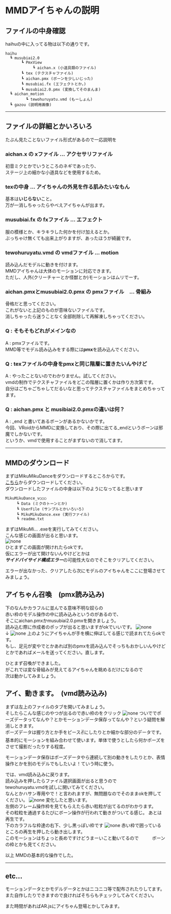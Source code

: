 <!-- Markdown: Open Preview to the side -->
# MMDアイちゃんの説明
## ファイルの中身確認
haihuの中に入ってる物は以下の通りです。
```
haihu
  ┗ musubiai2.0
       ┗ PmxView
            ┗ aichan.x (小道具類のファイル)
       ┗ tex (テクスチャファイル)
       ┗ aichan.pmx (ボーンを少しいじった)
       ┗ musubiai.fx (エフェクトとか。)
       ┗ musubiai2.0.pmx (変換してそのまんま)
  ┗ aichan_motion
         ┗ tewohuruyatu.vmd (もーしょん)
  ┗ gazou (説明用画像)
```
***
## ファイルの詳細とかいろいろ

たぶん見たことないファイル形式があるので一応説明を


### aichan.x の xファイル ... アクセサリファイル   
初音ミクとかでいうところのネギであったり、   
ステージ上の細かな小道具などを使用するため。   

### texの中身 ... アイちゃんの外見を作る肌みたいなもん   
基本は**いじらない**こと。   
万が一消しちゃったらやべえアイちゃんが出ます。  　

### musubiai.fx の fxファイル ... エフェクト   
服の模様とか、キラキラした何かを付け加えるとか。   
ぶっちゃけ無くても出来上がりますが、あったほうが綺麗です。

### tewohuruyatu.vmd の vmdファイル ... motion
読み込んだモデルに動きを付けます。   
MMDアイちゃんは大体のモーションに対応できます。   
ただし、人外(クリーチャーとか怪獣とか)モーションはムリでーす。

### aichan.pmxとmusubiai2.0.pmx の pmxファイル　... 骨組み   
骨格だと思ってください。   
これがないと上記のものが意味ないファイルです。   
消しちゃったら迷うことなく全部削除して再解凍しちゃってください。   
    
### Q : そもそもどれがメインなの
A : pmxファイルです。   
MMD等でモデル読み込みをする際には**pmx**を読み込んでください。
### Q : texファイルの中身をpmxと同じ階層に置きたいんやけど
A : やったことないのでわかりません。試してください。   
vmdの制作でテクスチャファイルをどこの階層に置くかは作り方次第です。   
自分はごちゃごちゃしてだるいなと思ってテクスチャファイルをまとめちゃってます。   
### Q : aichan.pmx と musibiai2.0.pmxの違いは何？
A : _end と書いてあるボーンがあるかないかです。   
今回、VRoidからMMDに変換しており、その際に出てる_endというボーンは邪魔でしかないです。   
というか、vmdで使用することがまずないので消してます。
***
## MMDのダウンロード
まずはMikuMikuDanceをダウンロードするところからです。   
[こちら](https://drive.google.com/uc?id=1XurGlDnQy-EfpO13JcqCocQhjuHtXx6P&export=download)からダウンロードしてください。   
ダウンロードしたファイルの中身は以下のようになってると思います
```
MikuMikuDance_v○○○
     ┗ Data (ミクのトーンとか)
     ┗ UserFile (サンプルとかいろいろ)
     ┗ MikuMikuDance.exe (実行ファイル)
     ┗ readme.txt 
```
まずはMikuMi... .exeを実行してみてください。   
こんな感じの画面が出ると思います。   
![none](gazou/mmd_nanimonaiyo.png)    
ひとまずこの画面が開けれたらokです。   
仮にエラーが出て開けないんやけどとかは   
***サイドバイサイド構成エラー***の可能性大なのでそこをクリアしてください。   

エラーが出なかった、クリアしたら次にモデルのアイちゃんをここに登場させてみましょう。
## アイちゃん召喚　(pmx読み込み)
下のなんかカラフルに並んでる意味不明な奴らの   
赤い枠のモデル操作の中に読み込みというのがあるので、   
そこにaichan.pmxかmusubiai2.0.pmxを開きましょう。   
読み込む際に作成者のポップが出ると思いますがokでいいです。
![none](gazou/mmd_model1.png)
　　　　　　　　　　　　　↓
![none](gazou/mmd_model2.png)
上のようにアイちゃんが手を横に伸ばしてる感じで読まれてたらokです。  
もし、足元が変やでとかあれば別のpmxを読み込んでそっちもおかしいんやけどとかであればメールを送ってください。直します。   

ひとまず召喚ができました。   
がこれでは変な骨組みが見えてるアイちゃんを眺めるだけになるので   
次は動かしてみましょう。

## アイ、動きます。　(vmd読み込み)
まずは左上のファイルのタブを開いてみましょう。   
そしたらこんな感じのやつが出るので赤い枠のをクリック
![none](gazou/mmd_motion.png)
ついででポーズデータってなんや？とかモーションデータ保存ってなんや？という疑問を解消しときます。   
ポーズデータは握り方とか手をピース✌にしたりとか細かな部分のデータです。基本的にモーションを組み合わせて使います。単体で使うとしたら何かポーズをさせて撮影だったりする程度。   

モーションデータ保存はポーズデータやら連続して別の動きをしたりとか、表情操作とかを別のモデルでもしたいよ！ていう時に使う。


では、vmd読み込みに戻ります。   
読み込みを押したらファイル選択画面が出ると思うので   
tewohuruyatu.vmdを試しに開いてみてください。   
なんとかハサン専用やで！と言われますが、無問題なのでそのままokを押してください。
![none](gazou/mmd_motion2.png)
変化したと思います。   
左側のフレーム操作枠を見てもらえたら赤い粒粒が出てるのがわかります。   
その粒粒を通過するたびにボーン操作が行われて動きがついてる感じ。
あとは再生です。   
下のカラフルな枠達の右下、少し黒っぽい枠です
![none](gazou/mmd_motion3.png)
赤い枠で囲っているところの再生を押したら動き出します。   
このモーションはちょっと長めですけどうまーいこと動いてるので　　　ボーンの枠とかも見てください。


以上 MMDの基本的な操作でした。
***

## etc...
モーションデータとかモデルデータとかはニコニコ等で配布されたりしてます。   
また自作したりできますので良ければそちらもチェックしてみてください。   

また時間があればAR.jsにアイちゃん登場とかしてみます。
